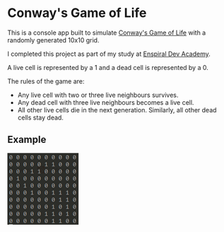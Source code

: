 # Conway's Game of Life

This is a console app built to simulate [Conway's Game of Life](https://en.wikipedia.org/wiki/Conway%27s_Game_of_Life) with a randomly generated 10x10 grid.

I completed this project as part of my study at [Enspiral Dev Academy](https://devacademy.co.nz/).

A live cell is represented by a 1 and a dead cell is represented by a 0.

The rules of the game are:

- Any live cell with two or three live neighbours survives.
- Any dead cell with three live neighbours becomes a live cell.
- All other live cells die in the next generation. Similarly, all other dead cells stay dead.

## Example

![conways](/readme/conways.gif "Conways")
